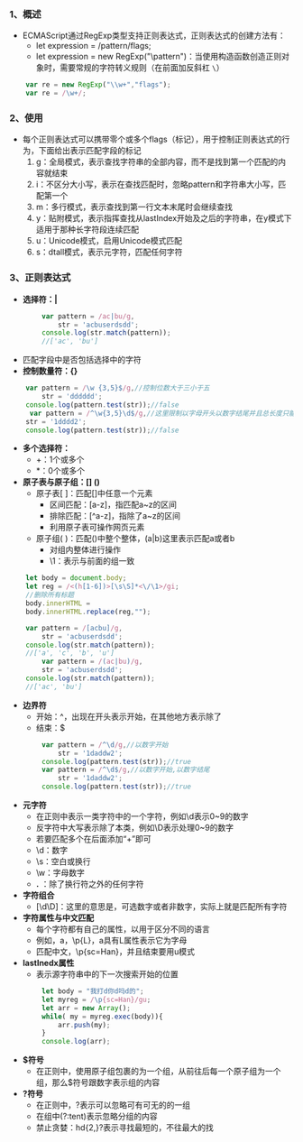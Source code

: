 ### 1、概述
+ ECMAScript通过RegExp类型支持正则表达式，正则表达式的创建方法有：
	+ let expression = /pattern/flags;
	+ let expression = new RegExp("\\pattern")：当使用构造函数创造正则对象时，需要常规的字符转义规则（在前面加反斜杠 `\`）
```js
	var re = new RegExp("\\w+","flags");
	var re = /\w+/;
```
### 2、使用
+ 每个正则表达式可以携带零个或多个flags（标记），用于控制正则表达式的行为，下面给出表示匹配字段的标记
	1. g：全局模式，表示查找字符串的全部内容，而不是找到第一个匹配的内容就结束
	2. i：不区分大小写，表示在查找匹配时，忽略pattern和字符串大小写，匹配第一个
	3. m：多行模式，表示查找到第一行文本末尾时会继续查找
	4. y：贴附模式，表示指挥查找从lastIndex开始及之后的字符串，在y模式下适用于那种长字符段连续匹配
	5. u：Unicode模式，启用Unicode模式匹配
	6. s：dtall模式，表示元字符，匹配任何字符
### 3、正则表达式
+ **选择符：\|**
```js
        var pattern = /ac|bu/g,
            str = 'acbuserdsdd';
        console.log(str.match(pattern));
        //['ac', 'bu']
```
+ 匹配字段中是否包括选择中的字符
+ **控制数量符：\{}**
```js
	var pattern = /\w {3,5}$/g,//控制位数大于三小于五
		str = 'dddddd';
	console.log(pattern.test(str));//false
	 var pattern = /^\w{3,5}\d$/g,//这里限制以字母开头以数字结尾并且总长度只能在3到5之间
	str = '1dddd2';
	console.log(pattern.test(str));//false
```
+ **多个选择符：**
	+ +：1个或多个
	+ \*：0个或多个
+ **原子表与原子组：\[\] ()**
	+ 原子表\[ \]：匹配\[\]中任意一个元素
		+ 区间匹配：\[a-z\]，指匹配a~z的区间
		+ 排除匹配：\[^a-z\]，指除了a~z的区间
		+ 利用原子表可操作网页元素
	+ 原子组( )：匹配()中整个整体，(a|b)这里表示匹配a或者b
		+ 对组内整体进行操作
		+ \\1：表示与前面的组一致
```js
	let body = document.body;
	let reg = /<(h[1-6])>[\s\S]*<\/\1>/gi;
	//删除所有标题
	body.innerHTML = 
    body.innerHTML.replace(reg,"");
```
```js
	var pattern = /[acbu]/g,
		str = 'acbuserdsdd';
	console.log(str.match(pattern));
	//['a', 'c', 'b', 'u']
		var pattern = /(ac|bu)/g,
		str = 'acbuserdsdd';
	console.log(str.match(pattern));
	//['ac', 'bu']
```
+ **边界符**
	+ 开始：^，出现在开头表示开始，在其他地方表示除了
	+ 结束：$
```js
        var pattern = /^\d/g,//以数字开始
            str = '1daddw2';
        console.log(pattern.test(str));//true
        var pattern = /^\d$/g,//以数字开始,以数字结尾
            str = '1daddw2';
        console.log(pattern.test(str));//true
```
+ **元字符**
	+ 在正则中表示一类字符中的一个字符，例如\\d表示0~9的数字
	+ 反字符中大写表示除了本类，例如\\D表示处理0~9的数字
	+ 若要匹配多个在后面添加“+”即可
	+ \\d：数字
	+ \\s：空白或换行
	+ \\w：字母数字
	+ **.** ：除了换行符之外的任何字符
+ **字符组合**
	+ \[\\d\\D\]：这里的意思是，可选数字或者非数字，实际上就是匹配所有字符
+ **字符属性与中文匹配**
	+ 每个字符都有自己的属性，以用于区分不同的语言
	+ 例如，a，\\p{L}，a具有L属性表示它为字母
	+ 匹配中文，\\p{sc=Han}，并且结束要用u模式
+ **lastInedx属性**
	+ 表示源字符串中的下一次搜索开始的位置
```js
        let body = "我打d你d吗d的";
        let myreg = /\p{sc=Han}/gu;
        let arr = new Array();
        while( my = myreg.exec(body)){
            arr.push(my);
        }
        console.log(arr);
```
+ **$符号**
	+ 在正则中，使用原子组包裹的为一个组，从前往后每一个原子组为一个组，那么$符号跟数字表示组的内容
+ **?符号**
	+ 在正则中，?表示可以忽略可有可无的的一组
	+ 在组中(?:tent)表示忽略分组的内容
	+ 禁止贪婪：hd{2,}?表示寻找最短的，不往最大的找
